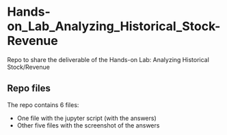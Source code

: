# Hands-on_Lab_Analyzing_Historical_Stock-Revenue
Repo to share the deliverable of the Hands-on Lab: Analyzing Historical Stock/Revenue

## Repo files
The repo contains 6 files:
* One file with the jupyter script (with the answers)
* Other five files with the screenshot of the answers
